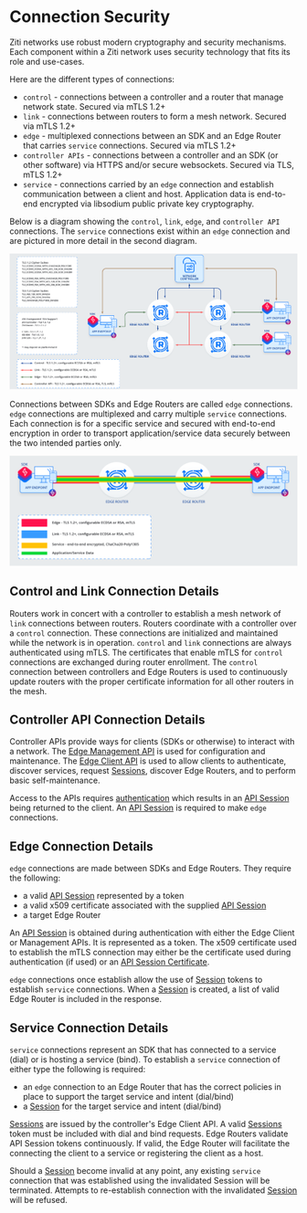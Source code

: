 # Connection Security

Ziti networks use robust modern cryptography and security mechanisms. Each component within a Ziti network uses
security technology that fits its role and use-cases.

Here are the different types of connections:

- `control` -  connections between a controller and a router that manage network state. Secured via mTLS 1.2+
- `link` - connections between routers to form a mesh network. Secured via mTLS 1.2+
- `edge` - multiplexed connections between an SDK and an Edge Router that carries `service` connections. Secured via mTLS 1.2+
- `controller APIs` - connections between a controller and an SDK (or other software) via HTTPS and/or secure websockets. Secured via TLS, mTLS 1.2+
- `service` - connections carried by an `edge` connection and establish communication between a client and host. Application data is end-to-end encrypted via libsodium public private key cryptography.

Below is a diagram showing the `control`, `link`, `edge`, and `controller API` connections. The `service` connections
exist within an `edge` connection and are pictured in more detail in the second diagram.

[![image](../../../../static/img/connections.png)](../../../../static/img/connections.png)


Connections between SDKs and Edge Routers are called `edge` connections. `edge` connections are multiplexed and carry
multiple `service` connections. Each connection is for a specific service and secured with end-to-end encryption in 
order to transport application/service data securely between the two intended parties only.

[![image](../../../../static/img/connections-edge-sdk-sdk.png)](../../../../static/img/connections-edge-sdk-sdk.png)

## Control and Link Connection Details

Routers work in concert with a controller to establish a mesh network of `link` connections between routers. Routers coordinate
with a controller over a `control` connection. These connections are initialized and maintained while the network is in
operation. `control` and `link` connections are always authenticated using mTLS. The certificates that enable mTLS
for `control` connections are exchanged during router enrollment. The `control` connection between controllers and
Edge Routers is used to continuously update routers with the proper certificate information for all other routers in
the mesh.

## Controller API Connection Details

Controller APIs provide ways for clients (SDKs or otherwise) to interact with a network. The [Edge Management API](/reference/developer/api/02-edge-management-reference.mdx)
is used for configuration and maintenance. The [Edge Client API](/reference/developer/api/01-edge-client-reference.mdx)
is used to allow clients to authenticate, discover services, request [Sessions](sessions.md#session),
discover Edge Routers, and to perform basic self-maintenance.

Access to the APIs requires [authentication](authentication/auth.md) which results in an [API Session](authentication/auth.md#api-sessions)
being returned to the client. An [API Session](authentication/auth.md#api-sessions) is required to make `edge` connections.

## Edge Connection Details

`edge` connections are made between SDKs and Edge Routers. They require the following:

- a valid [API Session](authentication/auth.md#api-sessions) represented by a token
- a valid x509 certificate associated with the supplied [API Session](authentication/auth.md#api-sessions)
- a target Edge Router

An [API Session](authentication/auth.md#api-sessions) is obtained during authentication with either the Edge Client 
or Management APIs. It is represented as a token. The x509 certificate used to establish the mTLS connection may 
either be the certificate used during authentication (if used) or an [API Session Certificate](authentication/20-api-session-certificates.md).

`edge` connections once establish allow the use of [Session](sessions.md#session) tokens to establish
`service` connections. When a [Session](sessions.md#session) is created, a list of valid Edge Router
is included in the response.

## Service Connection Details

`service` connections represent an SDK that has connected to a service (dial) or is hosting a service (bind). To
establish a `service` connection of either type the following is required:

- an `edge` connection to an Edge Router that has the correct policies in place to support the target service and intent (dial/bind)
- a [Session](sessions.md#session) for the target service and intent (dial/bind)

[Sessions](sessions.md#session) are issued by the controller's Edge Client API. A valid [Sessions](sessions.md#session) token 
must be included with dial and bind requests. Edge Routers validate API Session tokens continuously. If valid, the Edge 
Router will facilitate the connecting the client to a service or registering the client as a host.

Should a [Session](sessions.md#session) become invalid at any point, any existing `service` connection that 
was established using the invalidated Session will be terminated. Attempts to re-establish connection with the 
invalidated [Session](sessions.md#session) will be refused.
